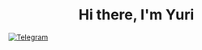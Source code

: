 <div id="header" align="center">
 <h1>Hi there, I'm Yuri</h1>
</div>
<a href="https://t.me/istrebitel_antox">
 <img src="https://img.shields.io/badge/LinkedIn-blue?style=for-the-badge&logo=linkedin&logoColor=white" alt="Telegram"/>
</a>
